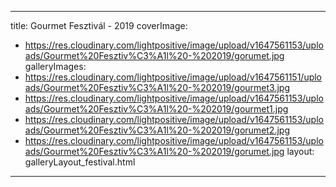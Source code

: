 
---
title: Gourmet Fesztivál - 2019
coverImage:
  - https://res.cloudinary.com/lightpositive/image/upload/v1647561153/uploads/Gourmet%20Fesztiv%C3%A1l%20-%202019/gorumet.jpg
galleryImages:
   - https://res.cloudinary.com/lightpositive/image/upload/v1647561151/uploads/Gourmet%20Fesztiv%C3%A1l%20-%202019/gourmet3.jpg
   - https://res.cloudinary.com/lightpositive/image/upload/v1647561153/uploads/Gourmet%20Fesztiv%C3%A1l%20-%202019/gourmet1.jpg
   - https://res.cloudinary.com/lightpositive/image/upload/v1647561153/uploads/Gourmet%20Fesztiv%C3%A1l%20-%202019/gorumet2.jpg
   - https://res.cloudinary.com/lightpositive/image/upload/v1647561153/uploads/Gourmet%20Fesztiv%C3%A1l%20-%202019/gorumet.jpg
layout: galleryLayout_festival.html
---
